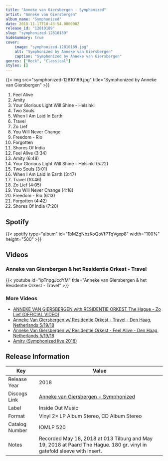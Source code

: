 ```yaml
---
title: "Anneke van Giersbergen - Symphonized"
artist: "Anneke van Giersbergen"
album_name: "Symphonized"
date: 2018-11-17T10:43:54.000000Z
release_id: "12810189"
slug: "symphonized-12810189"
hideSummary: true
cover:
    image: "symphonized-12810189.jpg"
    alt: "Symphonized by Anneke van Giersbergen"
    caption: "Symphonized by Anneke van Giersbergen"
genres: ["Rock", "Classical"]
styles: []
---
```


{{< img src="symphonized-12810189.jpg" title="Symphonized by Anneke van Giersbergen" >}}

<!-- section break -->

1. Feel Alive
2. Amity
3. Your Glorious Light Will Shine - Helsinki
4. Two Souls
5. When I Am Laid In Earth
6. Travel
7. Zo Lief
8. You Will Never Change
9. Freedom - Rio
10. Forgotten
11. Shores Of India
12. Feel Alive (3:34)
13. Amity (6:48)
14. Your Glorious Light Will Shine - Helsinki (5:22)
15. Two Souls (3:01)
16. When I Am Laid In Earth (3:47)
17. Travel (10:46)
18. Zo Lief (4:05)
19. You Will Never Change (4:18)
20. Freedom - Rio (6:13)
21. Forgotten (4:42)
22. Shores Of India (7:20)

<!-- section break -->


## Spotify
{{< spotify type="album" id="1bMZgNbzKoQoVfPTqVgxp8" width="100%" height="500" >}}



## Videos
### Anneke van Giersbergen & het Residentie Orkest - Travel
{{< youtube id="ipTnpgJcdYM" title="Anneke van Giersbergen & het Residentie Orkest - Travel" >}}<br>

### More Videos

- [ANNEKE VAN GIERSBERGEN with RESIDENTIE ORKEST The Hague - Zo Lief (OFFICIAL VIDEO)](https://www.youtube.com/watch?v=oIwzEfWT85Q)
- [Anneke Van Giersbergen w/ Residentie Orkest - Travel - Den Haag, Netherlands 5/19/18](https://www.youtube.com/watch?v=Q72zXeAbwQw)
- [Anneke Van Giersbergen w/ Residentie Orkest - Feel Alive - Den Haag, Netherlands 5/19/18](https://www.youtube.com/watch?v=mBmtYI8c-FY)
- [Amity (Symphonized live 2018)](https://www.youtube.com/watch?v=VSKHEUJYRus)


## Release Information
|  Key           | Value                                                |
| ---------------| ---------------------------------------------------- |
| Release Year   | 2018                                   |
| Discogs Link   | [Anneke van Giersbergen - Symphonized](https://www.discogs.com/release/12810189-Anneke-van-Giersbergen-with-Residentie-Orkest-The-Hague-Symphonized) |
| Label          | Inside Out Music |
| Format         | Vinyl 2× LP Album Stereo, CD Album Stereo |
| Catalog Number | IOMLP 520 |
| Notes | Recorded May 18, 2018 at 013 Tilburg and May 19, 2018 at Paard The Hague.  180 gr. vinyl in gatefold sleeve with insert. |